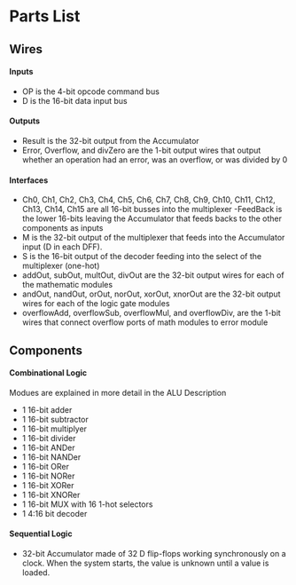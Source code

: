 # Parts List

## Wires

#### Inputs
- OP is the 4-bit opcode command bus  
- D is the 16-bit data input bus

#### Outputs
- Result is the 32-bit output from the Accumulator
- Error, Overflow, and divZero are the 1-bit output wires that output whether an operation had an error, was an overflow, or was divided by 0

#### Interfaces
- Ch0, Ch1, Ch2, Ch3, Ch4, Ch5, Ch6, Ch7, Ch8, Ch9, Ch10, Ch11, Ch12, Ch13, Ch14, Ch15 are all 16-bit busses into the multiplexer
 -FeedBack is the lower 16-bits leaving the Accumulator that feeds backs to the other components as inputs
- M is the 32-bit output of the multiplexer that feeds into the Accumulator input (D in each DFF).
- S is the 16-bit output of the decoder feeding into the select of the multiplexer (one-hot)
- addOut, subOut, multOut, divOut are the 32-bit output wires for each of the mathematic modules
- andOut, nandOut, orOut, norOut, xorOut, xnorOut are the 32-bit output wires for each of the logic gate modules
- overflowAdd, overflowSub, overflowMul, and overflowDiv, are the 1-bit wires that connect overflow ports of math modules to error module

## Components

#### Combinational Logic
Modues are explained in more detail in the ALU Description
- 1 16-bit adder
- 1 16-bit subtractor
- 1 16-bit multiplyer  
- 1 16-bit divider  
- 1 16-bit ANDer  
- 1 16-bit NANDer
- 1 16-bit ORer  
- 1 16-bit NORer
- 1 16-bit XORer
- 1 16-bit XNORer
- 1 16-bit MUX with 16 1-hot selectors  
- 1 4:16 bit decoder  

#### Sequential Logic
- 32-bit Accumulator made of 32 D flip-flops working synchronously on a clock. When the system starts, the value is unknown until a value is loaded.
